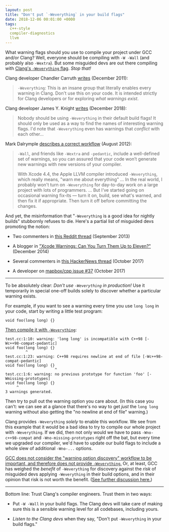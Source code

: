 ```yaml
---
layout: post
title: "Don't put `-Weverything` in your build flags"
date: 2018-12-06 00:01:00 +0000
tags:
  c++-style
  compiler-diagnostics
  llvm
---
```


What warning flags should you use to compile your project under GCC and/or Clang?
Well, everyone should be compiling with `-W -Wall` (and probably also `-Wextra`).
But some misguided devs are out there compiling with
[Clang's `-Weverything` flag](https://clang.llvm.org/docs/UsersManual.html#diagnostics-enable-everything).
*Stop that!*

Clang developer Chandler Carruth [writes](https://softwareengineering.stackexchange.com/questions/122608/clang-warning-flags-for-objective-c-development/124574#124574)
(December 2011):

> `-Weverything`: This is an insane group that literally enables every warning in Clang.
> Don't use this on your code. It is intended strictly for Clang developers or for
> exploring *what warnings exist*.

Clang developer James Y. Knight [writes](http://lists.llvm.org/pipermail/cfe-commits/Week-of-Mon-20181203/253703.html)
(December 2018):

> Nobody should be using `-Weverything` in their default build flags! It
> should only be used as a way to find the names of interesting warning
> flags. I'd note that `-Weverything` even has warnings that _conflict_ with
> each other...

Mark Dalrymple [describes a correct workflow](https://www.bignerdranch.com/blog/a-bit-on-warnings/) (August 2012):

> `-Wall`, and friends like `-Wextra` and `-pedantic`, include a well-defined set of warnings,
> so you can assured that your code won’t generate new warnings with new versions of your compiler.
>
> With Xcode 4.4, the Apple LLVM compiler introduced `-Weverything`, which really means,
> "warn me about everything" ... In the real world, I probably won't turn on `-Weverything`
> for day-to-day work on a large project with lots of programmers. ... But I’ve started going
> on occasional warning fix-its — turn it on, build, see what's warned, and then fix it
> if appropriate. Then turn it off before committing the changes.

And yet, the misinformation that "`-Weverything` is a good idea for nightly builds"
stubbornly refuses to die. Here's a partial list of misguided devs promoting the notion:

- Two commenters in [this Reddit thread](https://www.reddit.com/r/programming/comments/1m263m/turn_on_your_damn_warnings/) (September 2013)

- A blogger in ["Xcode Warnings: Can You Turn Them Up to Eleven?"](https://qualitycoding.org/xcode-warnings/) (December 2014)

- Several commenters in [this HackerNews thread](https://news.ycombinator.com/item?id=15400396) (October 2017)

- A developer on [mapbox/cpp issue #37](https://github.com/mapbox/cpp/issues/37) (October 2017)

----

To be absolutely clear: *Don't use `-Weverything` in production!* Use it temporarily in special
one-off builds solely to discover whether a particular warning exists.

For example, if you want to see a warning every time you use `long long` in your code,
start by writing a little test program:

    void foo(long long) {}

[Then compile it with `-Weverything`](https://godbolt.org/z/ej6zTh):

    test.cc:1:10: warning: 'long long' is incompatible with C++98 [-Wc++98-compat-pedantic]
    void foo(long long) {}
             ^
    test.cc:1:23: warning: C++98 requires newline at end of file [-Wc++98-compat-pedantic]
    void foo(long long) {}
                          ^
    test.cc:1:6: warning: no previous prototype for function 'foo' [-Wmissing-prototypes]
    void foo(long long) {}
         ^
    3 warnings generated.

Then try to pull out the warning option you care about. (In this case you can't: we can see at a glance that
there's no way to get *just* the `long long` warning without also getting the "no newline at end of file"
warning.)

Clang provides `-Weverything` *solely* to enable this workflow. We see from this example that
it would be a bad idea to try to compile our whole project with `-Weverything`. If we did, then
not only would we have to pass `-Wno-c++98-compat` and `-Wno-missing-prototypes` right off the bat,
but every time we upgraded our compiler, we'd have to update our build flags to include a whole slew
of additional `-Wno-...` options.

[GCC does not consider the "warning option discovery" workflow to be important, and therefore does not
provide `-Weverything`.](https://gcc.gnu.org/bugzilla/show_bug.cgi?id=66293)
Or, at least, GCC has weighed the *benefit* of `-Weverything` for discovery
against the *risk* of misguided devs applying `-Weverything` in their build options,
and in their opinion that risk is not worth the benefit.
([See further discussion here.](https://gcc.gnu.org/bugzilla/show_bug.cgi?id=53313))

----

Bottom line: Trust Clang's compiler engineers. Trust them in two ways:

- Put `-W -Wall` in your build flags. The Clang devs will take care of making sure this is a
    sensible warning level for all codebases, including yours.

- *Listen to the Clang devs* when they say, "Don't put `-Weverything` in your build flags."
